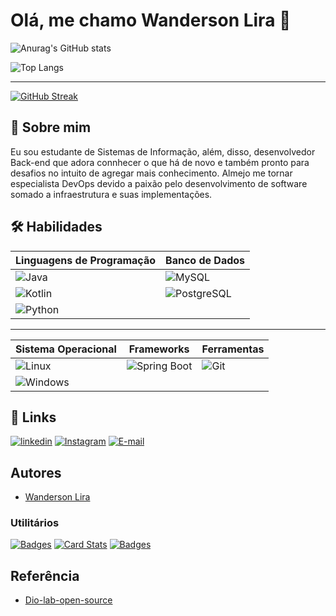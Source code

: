 # Olá, me chamo Wanderson Lira 👋

![Anurag's GitHub stats](https://github-readme-stats.vercel.app/api?username=wandersonlira&theme=ayu-mirage&show_icons=true)

![Top Langs](https://github-readme-stats-git-masterrstaa-rickstaa.vercel.app/api/top-langs/?username=wandersonlira&layout=compact&bg_color=000&border_color=30A3DC&title_color=E94D5F&text_color=FFF)

---

[![GitHub Streak](https://streak-stats.demolab.com/?user=wandersonlira&theme=calm&background=000&border=30A3DC&dates=FFF)](https://git.io/streak-stats)
## 🚀 Sobre mim
Eu sou estudante de Sistemas de Informação, além, disso, desenvolvedor Back-end que adora connhecer o que há de novo e também pronto para desafios no intuito de agregar mais conhecimento. Almejo me tornar especialista DevOps devido a paixão pelo desenvolvimento de software somado a infraestrutura e suas implementações.

## 🛠 Habilidades

| Linguagens de Programação | Banco de Dados |
| ------------------------- |----------------| 
| ![Java](https://img.shields.io/badge/java-%23ED8B00.svg?style=for-the-badge&logo=openjdk&logoColor=white) | ![MySQL](https://img.shields.io/badge/MySQL-00000F?style=for-the-badge&logo=mysql&logoColor=white) |
| ![Kotlin](https://img.shields.io/badge/Kotlin-0095D5?&style=for-the-badge&logo=kotlin&logoColor=white)| ![PostgreSQL](https://img.shields.io/badge/PostgreSQL-000?style=for-the-badge&logo=postgresql)|
| ![Python](https://img.shields.io/badge/python-3670A0?style=for-the-badge&logo=python&logoColor=ffdd54)|

---

| Sistema Operacional | Frameworks | Ferramentas |
|---------------------| ----------- | -----------|
|![Linux](https://img.shields.io/badge/Linux-000?style=for-the-badge&logo=linux&logoColor=FCC624) | ![Spring Boot](https://img.shields.io/badge/spring_boot-696969?style=for-the-badge&logo=spring&logoColor=00FF00) | ![Git](https://img.shields.io/badge/GIT-E44C30?style=for-the-badge&logo=git&logoColor=white)
|![Windows](https://img.shields.io/badge/Windows-000?style=for-the-badge&logo=windows&logoColor=2CA5E0)|


## 🔗 Links
[![linkedin](https://img.shields.io/badge/linkedin-0A66C2?style=for-the-badge&logo=linkedin&logoColor=white)](https://www.linkedin.com/in/wandersonlira/)
[![Instagram](https://img.shields.io/badge/-Instagram-%23E4405F?style=for-the-badge&logo=instagram&logoColor=white)](https://www.instagram.com/_wandersonlira/)
[![E-mail](https://img.shields.io/badge/-Email-000?style=for-the-badge&logo=microsoft-outlook&logoColor=007BFF)](mailto:wandersonlira.dev1@gmail.com)


## Autores

- [Wanderson Lira](https://github.com/wandersonlira)

 ### Utilitários
 [![Badges](https://img.shields.io/badge/Badges-30A3DC?style=for-the-badge)](https://github.com/digitalinnovationone/dio-lab-open-source/blob/main/utils/badges/badges.md)
[![Card Stats](https://img.shields.io/badge/Card%20Stats-E94D5F?style=for-the-badge)](https://github.com/digitalinnovationone/dio-lab-open-source/blob/main/utils/cards/github-stats.md)
[![Badges](https://img.shields.io/badge/Card%20Streak%20States-30A3DC?style=for-the-badge)](https://github.com/digitalinnovationone/dio-lab-open-source/blob/main/utils/cards/github-streak-stats.md)

## Referência

 - [Dio-lab-open-source](https://github.com/digitalinnovationone/dio-lab-open-source/tree/main)
